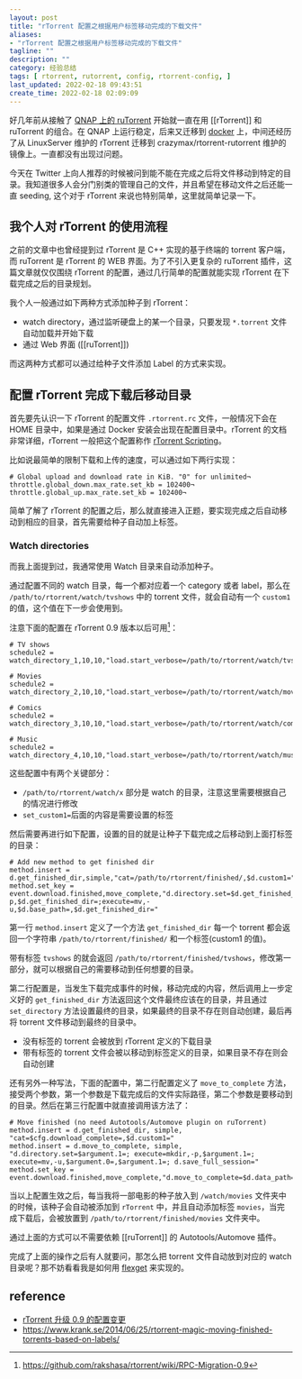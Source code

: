 ```yaml
---
layout: post
title: "rTorrent 配置之根据用户标签移动完成的下载文件"
aliases: 
- "rTorrent 配置之根据用户标签移动完成的下载文件"
tagline: ""
description: ""
category: 经验总结
tags: [ rtorrent, rutorrent, config, rtorrent-config, ]
last_updated: 2022-02-18 09:43:51
create_time: 2022-02-18 02:09:09
---
```



好几年前从接触了 [QNAP 上的 ruTorrent](/post/2019/05/qnap-rtorrent-bt-pt.html) 开始就一直在用 [[rTorrent]] 和 ruTorrent 的组合。在 QNAP 上运行稳定，后来又迁移到 [docker](https://github.com/einverne/dockerfile/tree/master/rtorrent-rutorrent) 上，中间还经历了从 LinuxServer 维护的 rTorrent 迁移到 crazymax/rtorrent-rutorrent 维护的镜像上。一直都没有出现过问题。

今天在 Twitter 上向人推荐的时候被问到能不能在完成之后将文件移动到特定的目录。我知道很多人会分门别类的管理自己的文件，并且希望在移动文件之后还能一直 seeding, 这个对于 rTorrent 来说也特别简单，这里就简单记录一下。

## 我个人对 rTorrent 的使用流程
之前的文章中也曾经提到过 rTorrent 是 C++ 实现的基于终端的 torrent 客户端，而 ruTorrent 是 rTorrent 的 WEB 界面。为了不引入更复杂的 ruTorrent 插件，这篇文章就仅仅围绕 rTorrent 的配置，通过几行简单的配置就能实现 rTorrent 在下载完成之后的目录规划。

我个人一般通过如下两种方式添加种子到 rTorrent：

- watch directory，通过监听硬盘上的某一个目录，只要发现 `*.torrent` 文件自动加载并开始下载
- 通过 Web 界面 ([[ruTorrent]])

而这两种方式都可以通过给种子文件添加 Label 的方式来实现。


## 配置 rTorrent 完成下载后移动目录
首先要先认识一下 rTorrent 的配置文件 `.rtorrent.rc` 文件，一般情况下会在 HOME 目录中，如果是通过 Docker 安装会出现在配置目录中。rTorrent 的文档非常详细，rTorrent 一般把这个配置称作 [rTorrent Scripting](https://rtorrent-docs.readthedocs.io/en/latest/scripting.html)。

比如说最简单的限制下载和上传的速度，可以通过如下两行实现：

```
# Global upload and download rate in KiB. "0" for unlimited¬
throttle.global_down.max_rate.set_kb = 102400¬
throttle.global_up.max_rate.set_kb = 102400¬
```

简单了解了 rTorrent 的配置之后，那么就直接进入正题，要实现完成之后自动移动到相应的目录，首先需要给种子自动加上标签。

### Watch directories
而我上面提到过，我通常使用 Watch 目录来自动添加种子。

通过配置不同的 watch 目录，每一个都对应着一个 category 或者 label，那么在 `/path/to/rtorrent/watch/tvshows` 中的 torrent 文件，就会自动有一个 `custom1` 的值，这个值在下一步会使用到。

注意下面的配置在 rTorrent 0.9 版本以后可用[^change]：

[^change]: <https://github.com/rakshasa/rtorrent/wiki/RPC-Migration-0.9>

```
# TV shows
schedule2 = watch_directory_1,10,10,"load.start_verbose=/path/to/rtorrent/watch/tvshows/*.torrent,d.custom1.set=tvshows"

# Movies
schedule2 = watch_directory_2,10,10,"load.start_verbose=/path/to/rtorrent/watch/movies/*.torrent,d.custom1.set=movies"

# Comics
schedule2 = watch_directory_3,10,10,"load.start_verbose=/path/to/rtorrent/watch/comics/*.torrent,d.custom1.set=comics"

# Music
schedule2 = watch_directory_4,10,10,"load.start_verbose=/path/to/rtorrent/watch/music/*.torrent,d.custom1.set=music"
```

这些配置中有两个关键部分：

- `/path/to/rtorrent/watch/x` 部分是 watch 的目录，注意这里需要根据自己的情况进行修改
- `set_custom1=`后面的内容是需要设置的标签

然后需要再进行如下配置，设置的目的就是让种子下载完成之后移动到上面打标签的目录：

```
# Add new method to get finished dir
method.insert = d.get_finished_dir,simple,"cat=/path/to/rtorrent/finished/,$d.custom1="
method.set_key = event.download.finished,move_complete,"d.directory.set=$d.get_finished_dir=;execute=mkdir,-p,$d.get_finished_dir=;execute=mv,-u,$d.base_path=,$d.get_finished_dir="
```

第一行 `method.insert` 定义了一个方法 `get_finished_dir` 每一个 torrent 都会返回一个字符串 `/path/to/rtorrent/finished/` 和一个标签(custom1 的值)。

带有标签 `tvshows` 的就会返回 `/path/to/rtorrent/finished/tvshows`，修改第一部分，就可以根据自己的需要移动到任何想要的目录。

第二行配置是，当发生下载完成事件的时候，移动完成的内容，然后调用上一步定义好的 `get_finished_dir` 方法返回这个文件最终应该在的目录，并且通过 `set_directory` 方法设置最终的目录，如果最终的目录不存在则自动创建，最后再将 torrent 文件移动到最终的目录中。

- 没有标签的 torrent 会被放到 rTorrent 定义的下载目录
- 带有标签的 torrent 文件会被以移动到标签定义的目录，如果目录不存在则会自动创建

还有另外一种写法，下面的配置中，第二行配置定义了 `move_to_complete` 方法，接受两个参数，第一个参数是下载完成后的文件实际路径，第二个参数是要移动到的目录。然后在第三行配置中就直接调用该方法了：

```
# Move finished (no need Autotools/Automove plugin on ruTorrent)
method.insert = d.get_finished_dir, simple, "cat=$cfg.download_complete=,$d.custom1="
method.insert = d.move_to_complete, simple, "d.directory.set=$argument.1=; execute=mkdir,-p,$argument.1=; execute=mv,-u,$argument.0=,$argument.1=; d.save_full_session="
method.set_key = event.download.finished,move_complete,"d.move_to_complete=$d.data_path=,$d.get_finished_dir="
```

当以上配置生效之后，每当我将一部电影的种子放入到 `/watch/movies` 文件夹中的时候，该种子会自动被添加到 `rTorrent` 中，并且自动添加标签 `movies`，当完成下载后，会被放置到 `/path/to/rtorrent/finished/movies` 文件夹中。

通过上面的方式可以不需要依赖 [[ruTorrent]] 的 Autotools/Automove 插件。

完成了上面的操作之后有人就要问，那怎么把 torrent 文件自动放到对应的 watch 目录呢？那不妨看看我是如何用 [flexget](/post/2020/02/flexget.html) 来实现的。

## reference

- [rTorrent 升级 0.9 的配置变更](https://github.com/rakshasa/rtorrent/blob/master/doc/scripts/update_commands_0.9.sed)
- <https://www.krank.se/2014/06/25/rtorrent-magic-moving-finished-torrents-based-on-labels/>